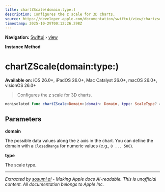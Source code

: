 ```yaml
---
title: chartZScale(domain:type:)
description: Configures the z scale for 3D charts.
source: https://developer.apple.com/documentation/swiftui/view/chartzscale(domain:type:)
timestamp: 2025-10-29T00:12:26.298Z
---
```


**Navigation:** [Swiftui](/documentation/swiftui) › [view](/documentation/swiftui/view)

**Instance Method**

# chartZScale(domain:type:)

**Available on:** iOS 26.0+, iPadOS 26.0+, Mac Catalyst 26.0+, macOS 26.0+, visionOS 26.0+

> Configures the z scale for 3D charts.

```swift
nonisolated func chartZScale<Domain>(domain: Domain, type: ScaleType? = nil) -> some View where Domain : ScaleDomain
```

## Parameters

**domain**

The possible data values along the z axis in the chart. You can define the domain with a `ClosedRange` for numeric values (e.g., `0 ... 500`).



**type**

The scale type.

---

*Extracted by [sosumi.ai](https://sosumi.ai) - Making Apple docs AI-readable.*
*This is unofficial content. All documentation belongs to Apple Inc.*

